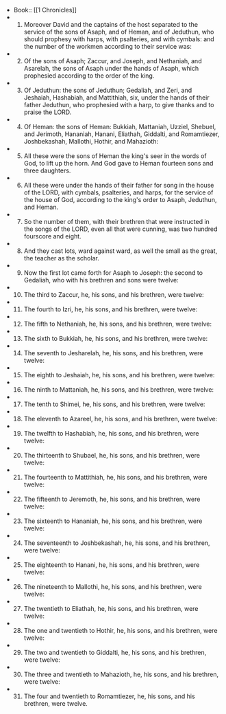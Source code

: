 - Book:: [[1 Chronicles]]
- 1. Moreover David and the captains of the host separated to the service of the sons of Asaph, and of Heman, and of Jeduthun, who should prophesy with harps, with psalteries, and with cymbals: and the number of the workmen according to their service was:
- 2. Of the sons of Asaph; Zaccur, and Joseph, and Nethaniah, and Asarelah, the sons of Asaph under the hands of Asaph, which prophesied according to the order of the king.
- 3. Of Jeduthun: the sons of Jeduthun; Gedaliah, and Zeri, and Jeshaiah, Hashabiah, and Mattithiah, six, under the hands of their father Jeduthun, who prophesied with a harp, to give thanks and to praise the LORD.
- 4. Of Heman: the sons of Heman: Bukkiah, Mattaniah, Uzziel, Shebuel, and Jerimoth, Hananiah, Hanani, Eliathah, Giddalti, and Romamtiezer, Joshbekashah, Mallothi, Hothir, and Mahazioth:
- 5. All these were the sons of Heman the king's seer in the words of God, to lift up the horn. And God gave to Heman fourteen sons and three daughters.
- 6. All these were under the hands of their father for song in the house of the LORD, with cymbals, psalteries, and harps, for the service of the house of God, according to the king's order to Asaph, Jeduthun, and Heman.
- 7. So the number of them, with their brethren that were instructed in the songs of the LORD, even all that were cunning, was two hundred fourscore and eight.
- 8. And they cast lots, ward against ward, as well the small as the great, the teacher as the scholar.
- 9. Now the first lot came forth for Asaph to Joseph: the second to Gedaliah, who with his brethren and sons were twelve:
- 10. The third to Zaccur, he, his sons, and his brethren, were twelve:
- 11. The fourth to Izri, he, his sons, and his brethren, were twelve:
- 12. The fifth to Nethaniah, he, his sons, and his brethren, were twelve:
- 13. The sixth to Bukkiah, he, his sons, and his brethren, were twelve:
- 14. The seventh to Jesharelah, he, his sons, and his brethren, were twelve:
- 15. The eighth to Jeshaiah, he, his sons, and his brethren, were twelve:
- 16. The ninth to Mattaniah, he, his sons, and his brethren, were twelve:
- 17. The tenth to Shimei, he, his sons, and his brethren, were twelve:
- 18. The eleventh to Azareel, he, his sons, and his brethren, were twelve:
- 19. The twelfth to Hashabiah, he, his sons, and his brethren, were twelve:
- 20. The thirteenth to Shubael, he, his sons, and his brethren, were twelve:
- 21. The fourteenth to Mattithiah, he, his sons, and his brethren, were twelve:
- 22. The fifteenth to Jeremoth, he, his sons, and his brethren, were twelve:
- 23. The sixteenth to Hananiah, he, his sons, and his brethren, were twelve:
- 24. The seventeenth to Joshbekashah, he, his sons, and his brethren, were twelve:
- 25. The eighteenth to Hanani, he, his sons, and his brethren, were twelve:
- 26. The nineteenth to Mallothi, he, his sons, and his brethren, were twelve:
- 27. The twentieth to Eliathah, he, his sons, and his brethren, were twelve:
- 28. The one and twentieth to Hothir, he, his sons, and his brethren, were twelve:
- 29. The two and twentieth to Giddalti, he, his sons, and his brethren, were twelve:
- 30. The three and twentieth to Mahazioth, he, his sons, and his brethren, were twelve:
- 31. The four and twentieth to Romamtiezer, he, his sons, and his brethren, were twelve.
